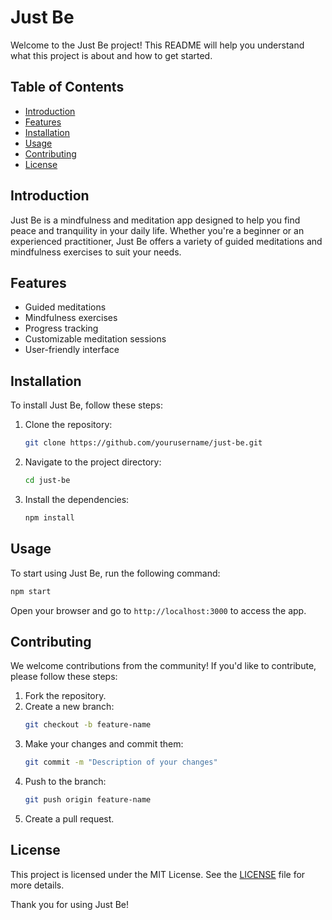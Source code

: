 # Just Be

Welcome to the Just Be project! This README will help you understand what this project is about and how to get started.

## Table of Contents

- [Introduction](#introduction)
- [Features](#features)
- [Installation](#installation)
- [Usage](#usage)
- [Contributing](#contributing)
- [License](#license)

## Introduction

Just Be is a mindfulness and meditation app designed to help you find peace and tranquility in your daily life. Whether you're a beginner or an experienced practitioner, Just Be offers a variety of guided meditations and mindfulness exercises to suit your needs.

## Features

- Guided meditations
- Mindfulness exercises
- Progress tracking
- Customizable meditation sessions
- User-friendly interface

## Installation

To install Just Be, follow these steps:

1. Clone the repository:
    ```sh
    git clone https://github.com/yourusername/just-be.git
    ```
2. Navigate to the project directory:
    ```sh
    cd just-be
    ```
3. Install the dependencies:
    ```sh
    npm install
    ```

## Usage

To start using Just Be, run the following command:
```sh
npm start
```
Open your browser and go to `http://localhost:3000` to access the app.

## Contributing

We welcome contributions from the community! If you'd like to contribute, please follow these steps:

1. Fork the repository.
2. Create a new branch:
    ```sh
    git checkout -b feature-name
    ```
3. Make your changes and commit them:
    ```sh
    git commit -m "Description of your changes"
    ```
4. Push to the branch:
    ```sh
    git push origin feature-name
    ```
5. Create a pull request.

## License

This project is licensed under the MIT License. See the [LICENSE](LICENSE) file for more details.

Thank you for using Just Be!